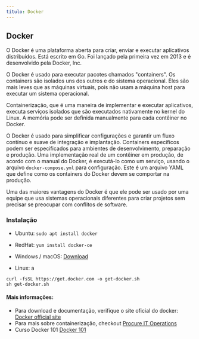```yaml
---
título: Docker
---
```

## Docker

O Docker é uma plataforma aberta para criar, enviar e executar aplicativos distribuídos. Está escrito em Go. Foi lançado pela primeira vez em 2013 e é desenvolvido pela Docker, Inc.

O Docker é usado para executar pacotes chamados "containers". Os containers são isolados uns dos outros e do sistema operacional. Eles são mais leves que as máquinas virtuais, pois não usam a máquina host para executar um sistema operacional.

Containerização, que é uma maneira de implementar e executar aplicativos, executa serviços isolados que são executados nativamente no kernel do Linux. A memória pode ser definida manualmente para cada contêiner no Docker.

O Docker é usado para simplificar configurações e garantir um fluxo contínuo e suave de integração e implantação. Containers específicos podem ser especificados para ambientes de desenvolvimento, preparação e produção. Uma implementação real de um contêiner em produção, de acordo com o manual do Docker, é executá-lo como um serviço, usando o arquivo `docker-compose.yml` para configuração. Este é um arquivo YAML que define como os containers do Docker devem se comportar na produção.

Uma das maiores vantagens do Docker é que ele pode ser usado por uma equipe que usa sistemas operacionais diferentes para criar projetos sem precisar se preocupar com conflitos de software.

### Instalação

* Ubuntu: `sudo apt install docker`

* RedHat: `yum install docker-ce`

* Windows / macOS: [Download](https://www.docker.com/get-started)

* Linux:
a
```
curl -fsSL https://get.docker.com -o get-docker.sh
sh get-docker.sh
```

#### Mais informações:

* Para download e documentação, verifique o site oficial do docker: [Docker official site](https://www.docker.com)
* Para mais sobre containerização, checkout [Procure IT Operations](https://searchitoperations.techtarget.com/definition/application-containerization-app-containerization)
* Curso Docker 101 [Docker 101](https://github.com/docker/labs/tree/master/beginner/)

